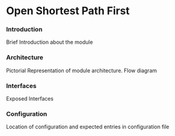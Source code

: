 # Open Shortest Path First

### Introduction
Brief Introduction about the module

### Architecture
Pictorial Representation of module architecture. Flow diagram

### Interfaces
Exposed Interfaces

### Configuration
Location of configuration and expected entries in configuration file
